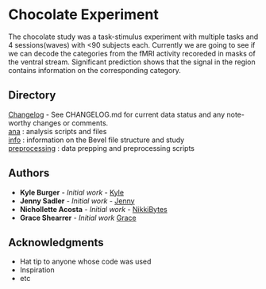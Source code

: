 # Chocolate Experiment

The chocolate study was a task-stimulus experiment with multiple tasks and 4 sessions(waves) with <90 subjects each. Currently we are going to see if we can decode the categories from the fMRI activity recoreded in masks of the ventral stream. Significant prediction shows that the signal in the region contains information on the corresponding category.  
  
## Directory
[Changelog](https://github.com/niblunc/Bevel/blob/master/CHANGELOG.md) - See CHANGELOG.md for current data status and any note-worthy changes or comments.  
[ana](https://github.com/niblunc/Bevel/tree/master/ana)  : analysis scripts and files<br/>
[info](https://github.com/niblunc/Bevel/tree/master/info)    : information on the Bevel file structure and study<br/> 
[preprocessing](https://github.com/niblunc/Bevel/tree/master/preprocessing)    : data prepping and preprocessing scripts <br/>

## Authors
* **Kyle Burger** - *Initial work* - [Kyle](https://github.com/burgerks)
* **Jenny Sadler** - *Initial work* - [Jenny](https://github.com/jennyrsadler)
* **Nichollette Acosta** - *Initial work* - [NikkiBytes](https://github.com/NikkiBytes)
* **Grace Shearrer** - *Initial work* [Grace](https://github.com/grace-shearrer)
## Acknowledgments

* Hat tip to anyone whose code was used
* Inspiration
* etc

